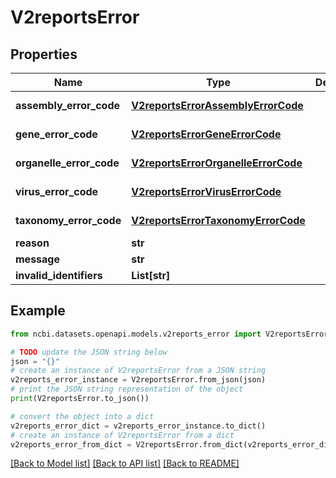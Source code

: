 # V2reportsError


## Properties

Name | Type | Description | Notes
------------ | ------------- | ------------- | -------------
**assembly_error_code** | [**V2reportsErrorAssemblyErrorCode**](V2reportsErrorAssemblyErrorCode.md) |  | [optional] [default to V2reportsErrorAssemblyErrorCode.UNKNOWN_ASSEMBLY_ERROR_CODE]
**gene_error_code** | [**V2reportsErrorGeneErrorCode**](V2reportsErrorGeneErrorCode.md) |  | [optional] [default to V2reportsErrorGeneErrorCode.UNKNOWN_GENE_ERROR_CODE]
**organelle_error_code** | [**V2reportsErrorOrganelleErrorCode**](V2reportsErrorOrganelleErrorCode.md) |  | [optional] [default to V2reportsErrorOrganelleErrorCode.UNKNOWN_ORGANELLE_ERROR_CODE]
**virus_error_code** | [**V2reportsErrorVirusErrorCode**](V2reportsErrorVirusErrorCode.md) |  | [optional] [default to V2reportsErrorVirusErrorCode.UNKNOWN_VIRUS_ERROR_CODE]
**taxonomy_error_code** | [**V2reportsErrorTaxonomyErrorCode**](V2reportsErrorTaxonomyErrorCode.md) |  | [optional] [default to V2reportsErrorTaxonomyErrorCode.UNKNOWN_TAXONOMY_ERROR_CODE]
**reason** | **str** |  | [optional] 
**message** | **str** |  | [optional] 
**invalid_identifiers** | **List[str]** |  | [optional] 

## Example

```python
from ncbi.datasets.openapi.models.v2reports_error import V2reportsError

# TODO update the JSON string below
json = "{}"
# create an instance of V2reportsError from a JSON string
v2reports_error_instance = V2reportsError.from_json(json)
# print the JSON string representation of the object
print(V2reportsError.to_json())

# convert the object into a dict
v2reports_error_dict = v2reports_error_instance.to_dict()
# create an instance of V2reportsError from a dict
v2reports_error_from_dict = V2reportsError.from_dict(v2reports_error_dict)
```
[[Back to Model list]](../README.md#documentation-for-models) [[Back to API list]](../README.md#documentation-for-api-endpoints) [[Back to README]](../README.md)


